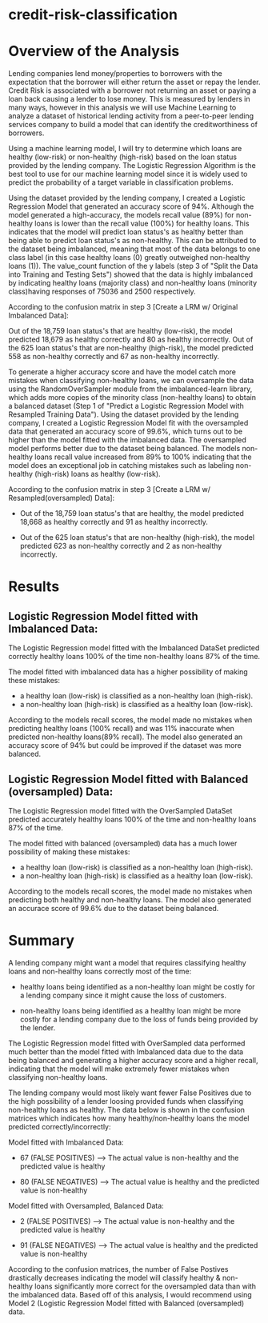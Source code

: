 # credit-risk-classification

# Overview of the Analysis

Lending companies lend money/properties to borrowers with the expectation that the borrower will either return the asset or repay the lender. Credit Risk is
associated with a borrower not returning an asset or paying a loan back causing a lender to lose money. This is measured by lenders in many ways, however in
this analysis we will use Machine Learning to analyze a dataset of historical lending activity from a peer-to-peer lending services company to build a model
that can identify the creditworthiness of borrowers.


Using a machine learning model, I will try to determine which loans are healthy (low-risk) or non-healthy (high-risk) based on the loan status provided by the
lending company. The Logistic Regression Algorithm is the best tool to use for our machine learning model since it is widely used to predict the probability of
a target variable in classification problems.

Using the dataset provided by the lending company, I created a Logistic Regression Model that generated an accuracy score of 94%. Although the model generated
a high-accuracy, the models recall value (89%) for non-healthy loans is lower than the recall value (100%) for healthy loans. This indicates that the model
will predict loan status's as healthy better than being able to predict loan status's as non-healthy. This can be attributed to the dataset being imbalanced,
meaning that most of the data belongs to one class label (in this case healthy loans (0) greatly outweighed non-healthy loans (1)). The value_count function of
the y labels (step 3 of "Split the Data into Training and Testing Sets") showed that the data is highly imbalanced by indicating healthy loans (majority class)
and non-healthy loans (minority class)having responses of 75036 and 2500 respectively.

According to the confusion matrix in step 3 [Create a LRM w/ Original Imbalanced Data]:

Out of the 18,759 loan status's that are healthy (low-risk), the model predicted 18,679 as healthy correctly and 80 as healthy incorrectly. Out of the 625 loan
status's that are non-healthy (high-risk), the model predicted 558 as non-healthy correctly and 67 as non-healthy incorrectly.

To generate a higher accuracy score and have the model catch more mistakes when classifying non-healthy loans, we can oversample the data using the
RandomOverSampler module from the imbalanced-learn library, which adds more copies of the minority class (non-healthy loans) to obtain a balanced dataset (Step
1 of "Predict a Logistic Regression Model with Resampled Training Data"). Using the dataset provided by the lending company, I created a Logistic Regression
Model fit with the oversampled data that generated an accuracy score of 99.6%, which turns out to be higher than the model fitted with the imbalanced data. The
oversampled model performs better due to the dataset being balanced. The models non-healthy loans recall value increased from 89% to 100% indicating that the
model does an exceptional job in catching mistakes such as labeling non-healthy (high-risk) loans as healthy (low-risk).

According to the confusion matrix in step 3 [Create a LRM w/ Resampled(oversampled) Data]:

* Out of the 18,759 loan status's that are healthy, the model predicted 18,668 as healthy correctly and 91 as healthy incorrectly.

* Out of the 625 loan status's that are non-healthy (high-risk), the model predicted 623 as non-healthy correctly and 2 as non-healthy incorrectly.



# Results


## Logistic Regression Model fitted with Imbalanced Data:


The Logistic Regression model fitted with the Imbalanced DataSet predicted correctly healthy loans 100% of the time non-healthy loans 87% of the time.


The model fitted with imbalanced data has a higher possibility of making these mistakes:

* a healthy loan (low-risk) is classified as a non-healthy loan (high-risk).
* a non-healthy loan (high-risk) is classified as a healthy loan (low-risk).

According to the models recall scores, the model made no mistakes when predicting healthy loans (100% recall) and was 11% inaccurate when predicted non-healthy loans(89% recall). The model also generated an accuracy score of 94% but could be improved if the dataset was more balanced.



## Logistic Regression Model fitted with Balanced (oversampled) Data:


The Logistic Regression model fitted with the OverSampled DataSet predicted accurately healthy loans 100% of the time and non-healthy loans 87% of the time.


The model fitted with balanced (oversampled) data has a much lower possibility of making these mistakes:

* a healthy loan (low-risk) is classified as a non-healthy loan (high-risk).
* a non-healthy loan (high-risk) is classified as a healthy loan (low-risk).

According to the models recall scores, the model made no mistakes when predicting both healthy and non-healthy loans. The model also generated an accurace score of 99.6% due to the dataset being balanced.

# Summary


A lending company might want a model that requires classifying healthy loans and non-healthy loans correctly most of the time:

* healthy loans being identified as a non-healthy loan might be costly for a lending company since it might cause the loss of customers.

* non-healthy loans being identified as a healthy loan might be more costly for a lending company due to the loss of funds being provided by the lender.

The Logistic Regression model fitted with OverSampled data performed much better than the model fitted with Imbalanced data due to the data being balanced and generating a higher accuracy score and a higher recall, indicating that the model will make extremely fewer mistakes when classifying non-healthy loans.


The lending company would most likely want fewer False Positives due to the high possibility of a lender loosing provided funds when classifying non-healthy loans as healthy. The data below is shown in the confusion matrices which indicates how many healthy/non-healthy loans the model predicted correctly/incorrectly:

Model fitted with Imbalanced Data:

* 67 (FALSE POSITIVES) --> The actual value is non-healthy and the predicted value is healthy

* 80 (FALSE NEGATIVES) --> The actual value is healthy and the predicted value is non-healthy


Model fitted with Oversampled, Balanced Data:

* 2 (FALSE POSITIVES) --> The actual value is non-healthy and the predicted value is healthy

* 91 (FALSE NEGATIVES) --> The actual value is healthy and the predicted value is non-healthy

According to the confusion matrices, the number of False Postives drastically decreases indicating the model will classify healthy & non-healthy loans significantly more correct for the oversampled data than with the imbalanced data. Based off of this analysis, I would recommend using Model 2 (Logistic Regression Model fitted with Balanced (oversampled) data.
